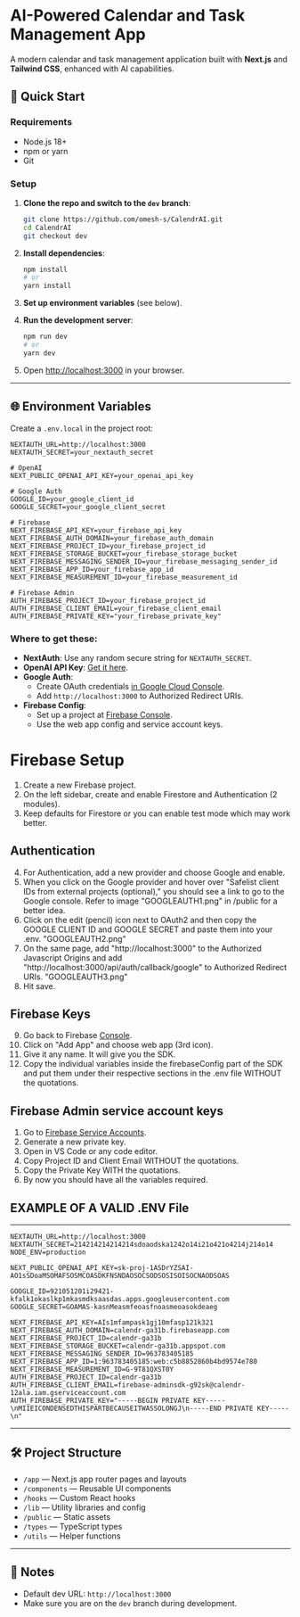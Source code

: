 # AI-Powered Calendar and Task Management App

A modern calendar and task management application built with **Next.js** and **Tailwind CSS**, enhanced with AI capabilities.

## 🚀 Quick Start

### Requirements

- Node.js 18+
- npm or yarn
- Git

### Setup

1. **Clone the repo and switch to the `dev` branch**:

   ```bash
   git clone https://github.com/omesh-s/CalendrAI.git
   cd CalendrAI
   git checkout dev
   ```

2. **Install dependencies**:

   ```bash
   npm install
   # or
   yarn install
   ```

3. **Set up environment variables** (see below).

4. **Run the development server**:

   ```bash
   npm run dev
   # or
   yarn dev
   ```

5. Open [http://localhost:3000](http://localhost:3000) in your browser.

---

## 🌐 Environment Variables

Create a `.env.local` in the project root:

```env
NEXTAUTH_URL=http://localhost:3000
NEXTAUTH_SECRET=your_nextauth_secret

# OpenAI
NEXT_PUBLIC_OPENAI_API_KEY=your_openai_api_key

# Google Auth
GOOGLE_ID=your_google_client_id
GOOGLE_SECRET=your_google_client_secret

# Firebase
NEXT_FIREBASE_API_KEY=your_firebase_api_key
NEXT_FIREBASE_AUTH_DOMAIN=your_firebase_auth_domain
NEXT_FIREBASE_PROJECT_ID=your_firebase_project_id
NEXT_FIREBASE_STORAGE_BUCKET=your_firebase_storage_bucket
NEXT_FIREBASE_MESSAGING_SENDER_ID=your_firebase_messaging_sender_id
NEXT_FIREBASE_APP_ID=your_firebase_app_id
NEXT_FIREBASE_MEASUREMENT_ID=your_firebase_measurement_id

# Firebase Admin
AUTH_FIREBASE_PROJECT_ID=your_firebase_project_id
AUTH_FIREBASE_CLIENT_EMAIL=your_firebase_client_email
AUTH_FIREBASE_PRIVATE_KEY="your_firebase_private_key"
```

### Where to get these:

- **NextAuth**: Use any random secure string for `NEXTAUTH_SECRET`.
- **OpenAI API Key**: [Get it here](https://platform.openai.com/account/api-keys).
- **Google Auth**:
  - Create OAuth credentials [in Google Cloud Console](https://console.cloud.google.com/).
  - Add `http://localhost:3000` to Authorized Redirect URIs.
- **Firebase Config**:
  - Set up a project at [Firebase Console](https://console.firebase.google.com/).
  - Use the web app config and service account keys.

# Firebase Setup

1. Create a new Firebase project.
2. On the left sidebar, create and enable Firestore and Authentication (2 modules).
3. Keep defaults for Firestore or you can enable test mode which may work better.

## Authentication

4. For Authentication, add a new provider and choose Google and enable.
5. When you click on the Google provider and hover over "Safelist client IDs from external projects (optional)," you should see a link to go to the Google console. Refer to image "GOOGLEAUTH1.png" in /public for a better idea.
6. Click on the edit (pencil) icon next to OAuth2 and then copy the GOOGLE CLIENT ID and GOOGLE SECRET and paste them into your .env. "GOOGLEAUTH2.png"
7. On the same page, add "http://localhost:3000" to the Authorized Javascript Origins and add "http://localhost:3000/api/auth/callback/google" to Authorized Redirect URIs. "GOOGLEAUTH3.png"
8. Hit save.

## Firebase Keys

9. Go back to Firebase [Console](https://console.firebase.google.com/u/3/project/[APP_ID/NAME]/overview).
10. Click on "Add App" and choose web app (3rd icon).
11. Give it any name. It will give you the SDK.
12. Copy the individual variables inside the firebaseConfig part of the SDK and put them under their respective sections in the .env file WITHOUT the quotations.

## Firebase Admin service account keys

1. Go to [Firebase Service Accounts](https://console.firebase.google.com/u/3/project/[APP_ID/NAME]/settings/serviceaccounts/adminsdk).
2. Generate a new private key.
3. Open in VS Code or any code editor.
4. Copy Project ID and Client Email WITHOUT the quotations.
5. Copy the Private Key WITH the quotations.
6. By now you should have all the variables required.

## EXAMPLE OF A VALID .ENV File

---

    NEXTAUTH_URL=http://localhost:3000
    NEXTAUTH_SECRET=214214214214214sdoaodska1242o14i21o421o4214j214o14
    NODE_ENV=production

    NEXT_PUBLIC_OPENAI_API_KEY=sk-proj-1ASDrYZSAI-AO1sSDoaMSOMAFSOSMCOASDKFNSNDAOSOCSODSOSISOISOCNAODSOAS

    GOOGLE_ID=921051201i29421-kfalk1okaslkp1mkasmdksaasdas.apps.googleusercontent.com
    GOOGLE_SECRET=GOAMAS-kasnMeasmfeoasfnoasmeoasokdeaeg

    NEXT_FIREBASE_API_KEY=AIs1mfampask1gj10mfasp121k321
    NEXT_FIREBASE_AUTH_DOMAIN=calendr-ga31b.firebaseapp.com
    NEXT_FIREBASE_PROJECT_ID=calendr-ga31b
    NEXT_FIREBASE_STORAGE_BUCKET=calendr-ga31b.appspot.com
    NEXT_FIREBASE_MESSAGING_SENDER_ID=963783405185
    NEXT_FIREBASE_APP_ID=1:963783405185:web:c5b8852860b4bd9574e780
    NEXT_FIREBASE_MEASUREMENT_ID=G-9T81QXST0Y
    AUTH_FIREBASE_PROJECT_ID=calendr-ga31b
    AUTH_FIREBASE_CLIENT_EMAIL=firebase-adminsdk-g92sk@calendr-12ala.iam.gserviceaccount.com
    AUTH_FIREBASE_PRIVATE_KEY="-----BEGIN PRIVATE KEY-----\nMIIEICONDENSEDTHISPARTBECAUSEITWASSOLONGJ\n-----END PRIVATE KEY-----\n"

---

## 🛠️ Project Structure

- `/app` — Next.js app router pages and layouts
- `/components` — Reusable UI components
- `/hooks` — Custom React hooks
- `/lib` — Utility libraries and config
- `/public` — Static assets
- `/types` — TypeScript types
- `/utils` — Helper functions

---

## 📢 Notes

- Default dev URL: `http://localhost:3000`
- Make sure you are on the `dev` branch during development.
